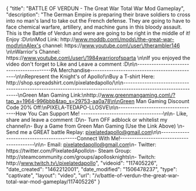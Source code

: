 {
    "title": "BATTLE OF VERDUN - The Great War Total War Mod Gameplay",
    "description": "The German Empire is preparing their brave soldiers to cross into no man's land to take out the French defense.  They are going to have to face chemical warfare, artillery, and machine guns in this bloody assault.  This is the Battle of Verdun and were are going to be right in the middle of it! Enjoy :D\n\nMod Link: http:\/\/www.moddb.com\/mods\/the-great-war-mod\n\nAlex's channel: https:\/\/www.youtube.com\/user\/therambler146 \n\nWarrior's Channel: https:\/\/www.youtube.com\/user\/1984warriorofsparta \n\nIf you enjoyed the video don't forget to Like and Leave a comment :D\n\n-----------------------------------------PA Merchandise----------------------------------------------\n\nRepresent the Knight's of Apollo!\nBuy a T-shirt Here: http:\/\/shop.spreadshirt.com\/pixelatedapollo\/\n\n---------------------------------------------------------------------------------------------------------------\nGreen Man Gaming Link:\nhttp:\/\/www.greenmangaming.com\/?tap_a=1964-996bbb&tap_s=29753-aa0a78\n\nGreen Man Gaming Discount Code 20% Off:\nPIXELA-TEDAPO-LLOSVE\n\n----------------------------------How You Can Support Me! -----------------------------------\n\n- Like, share and leave a comment :D\n- Turn OFF adblock or whitelist my channel\n- Buy a Game from Green Man Gaming (Use the Link Above) \n- Send me a GREAT battle Replay: pixelatedapollo@gmail.com\n\n------------------------------------------Connect With Me!-----------------------------------------\n\n- Email: pixelatedapollo@gmail.com\n- Twitter: https:\/\/twitter.com\/PixelatedApollo\n- Steam Group:  http:\/\/steamcommunity.com\/groups\/apollosknights\n- Twitch: http:\/\/www.twitch.tv\/pixelatedapollo",
    "videoid": "117405226",
    "date_created": "1462212001",
    "date_modified": "1506478237",
    "type": "captivate",
    "layout": "video",
    "url": "\/v\/battle-of-verdun-the-great-war-total-war-mod-gameplay\/117405226"
}
